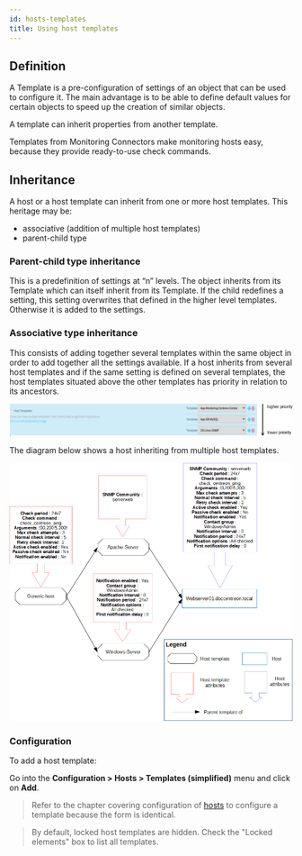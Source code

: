 ```yaml
---
id: hosts-templates
title: Using host templates
---
```


## Definition

A Template is a pre-configuration of settings of an object that can be used to
configure it. The main advantage is to be able to define default values for
certain objects to speed up the creation of similar objects.

A template can inherit properties from another template.

Templates from Monitoring Connectors make monitoring hosts easy, because they provide ready-to-use check commands.

## Inheritance

A host or a host template can inherit from one or more host templates. This
heritage may be:

  - associative (addition of multiple host templates)
  - parent-child type

### Parent-child type inheritance

This is a predefinition of settings at “n” levels. The object inherits from its
Template which can itself inherit from its Template. If the child redefines a
setting, this setting overwrites that defined in the higher level templates.
Otherwise it is added to the settings.

### Associative type inheritance

This consists of adding together several templates within the same object in
order to add together all the settings available. If a host inherits from
several host templates and if the same setting is defined on several templates,
the host templates situated above the other templates has priority in relation
to its ancestors.

![image](../../assets/configuration/09hostmodels.png)

The diagram below shows a host inheriting from multiple host templates.

![image](../../assets/configuration/09hostmodelsheritage.png)

### Configuration

To add a host template:

Go into the **Configuration > Hosts > Templates (simplified)** menu and click on **Add**.

> Refer to the chapter covering configuration of
> [hosts](hosts-create.md) to configure a template because the form
> is identical.

> By default, locked host templates are hidden. Check the "Locked elements" box
> to list all templates.
